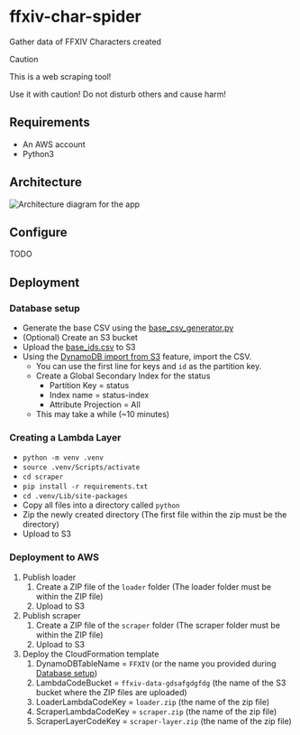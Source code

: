 # ffxiv-char-spider
Gather data of FFXIV Characters created

> [!CAUTION]
> This is a web scraping tool!
> 
> Use it with caution! Do not disturb others and cause harm!

## Requirements
* An AWS account
* Python3

## Architecture
![Architecture diagram for the app](https://github.com/k33m0l/ffxiv-char-spider/blob/main/FFXIV-crawler.drawio.png)

## Configure
TODO

## Deployment

### Database setup
* Generate the base CSV using the [base_csv_generator.py](util/base_csv_generator.py)
* (Optional) Create an S3 bucket
* Upload the [base_ids.csv](util/base_ids.csv) to S3
* Using the [DynamoDB import from S3](https://docs.aws.amazon.com/amazondynamodb/latest/developerguide/S3DataImport.HowItWorks.html) feature, import the CSV.
  * You can use the first line for keys and `id` as the partition key.
  * Create a Global Secondary Index for the status
    * Partition Key = status
    * Index name = status-index
    * Attribute Projection = All
  * This may take a while (~10 minutes)

### Creating a Lambda Layer
* `python -m venv .venv`
* `source .venv/Scripts/activate`
* `cd scraper`
* `pip install -r requirements.txt`
* `cd .venv/Lib/site-packages`
* Copy all files into a directory called `python`
* Zip the newly created directory (The first file within the zip must be the directory)
* Upload to S3

### Deployment to AWS
1. Publish loader
   1. Create a ZIP file of the `loader` folder (The loader folder must be within the ZIP file)
   2. Upload to S3
2. Publish scraper
   1. Create a ZIP file of the `scraper` folder (The scraper folder must be within the ZIP file)
   2. Upload to S3
3. Deploy the CloudFormation template
   1. DynamoDBTableName = `FFXIV` (or the name you provided during [Database setup](#database-setup))
   2. LambdaCodeBucket = `ffxiv-data-gdsafgdgfdg` (the name of the S3 bucket where the ZIP files are uploaded)
   3. LoaderLambdaCodeKey = `loader.zip` (the name of the zip file)
   4. ScraperLambdaCodeKey = `scraper.zip` (the name of the zip file)
   5. ScraperLayerCodeKey = `scraper-layer.zip` (the name of the zip file)
